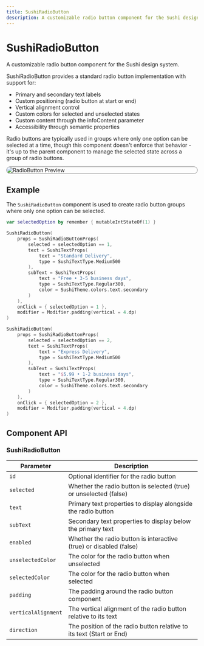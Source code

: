 ```yaml
---
title: SushiRadioButton
description: A customizable radio button component for the Sushi design system.
---
```


# SushiRadioButton

A customizable radio button component for the Sushi design system.

SushiRadioButton provides a standard radio button implementation with support for:

- Primary and secondary text labels
- Custom positioning (radio button at start or end)
- Vertical alignment control
- Custom colors for selected and unselected states
- Custom content through the infoContent parameter
- Accessibility through semantic properties

Radio buttons are typically used in groups where only one option can be selected at a time,
though this component doesn't enforce that behavior - it's up to the parent component to
manage the selected state across a group of radio buttons.

<div style="max-width: 800px; max-height: 340px; border-radius: 20px; overflow: hidden; border: 1px solid #777;">
    <img src="../preview_radiobutton.png" alt="RadioButton Preview">
</div>

## Example

The `SushiRadioButton` component is used to create radio button groups where only one option can be
selected.

```kotlin
var selectedOption by remember { mutableIntStateOf(1) }

SushiRadioButton(
    props = SushiRadioButtonProps(
        selected = selectedOption == 1,
        text = SushiTextProps(
            text = "Standard Delivery",
            type = SushiTextType.Medium500
        ),
        subText = SushiTextProps(
            text = "Free • 3-5 business days",
            type = SushiTextType.Regular300,
            color = SushiTheme.colors.text.secondary
        )
    ),
    onClick = { selectedOption = 1 },
    modifier = Modifier.padding(vertical = 4.dp)
)

SushiRadioButton(
    props = SushiRadioButtonProps(
        selected = selectedOption == 2,
        text = SushiTextProps(
            text = "Express Delivery",
            type = SushiTextType.Medium500
        ),
        subText = SushiTextProps(
            text = "$5.99 • 1-2 business days",
            type = SushiTextType.Regular300,
            color = SushiTheme.colors.text.secondary
        )
    ),
    onClick = { selectedOption = 2 },
    modifier = Modifier.padding(vertical = 4.dp)
)
```

## Component API

### SushiRadioButton

| Parameter                               | Description                      |
|-----------------------------------------|----------------------------------|
| <div class='parameter'>`id`</div>| Optional identifier for the radio button |
| <div class='parameter'>`selected`</div>| Whether the radio button is selected (true) or unselected (false) |
| <div class='parameter'>`text`</div>| Primary text properties to display alongside the radio button |
| <div class='parameter'>`subText`</div>| Secondary text properties to display below the primary text |
| <div class='parameter'>`enabled`</div>| Whether the radio button is interactive (true) or disabled (false) |
| <div class='parameter'>`unselectedColor`</div>| The color for the radio button when unselected |
| <div class='parameter'>`selectedColor`</div>| The color for the radio button when selected |
| <div class='parameter'>`padding`</div>| The padding around the radio button component |
| <div class='parameter'>`verticalAlignment`</div>| The vertical alignment of the radio button relative to its text |
| <div class='parameter'>`direction`</div>| The position of the radio button relative to its text (Start or End) |